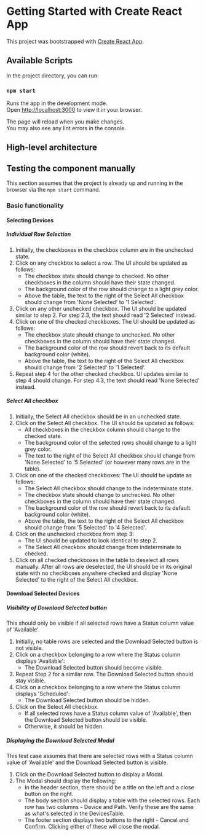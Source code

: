 # Getting Started with Create React App

This project was bootstrapped with [Create React App](https://github.com/facebook/create-react-app).

## Available Scripts

In the project directory, you can run:

### `npm start`

Runs the app in the development mode.\
Open [http://localhost:3000](http://localhost:3000) to view it in your browser.

The page will reload when you make changes.\
You may also see any lint errors in the console.

## High-level architecture
<Diagram goes here>

## Testing the component manually

This section assumes that the project is already up and running in the browser via the `npm start` command.
  
### Basic functionality
#### Selecting Devices
##### Individual Row Selection
1. Initially, the checkboxes in the checkbox column are in the unchecked state.
2. Click on any checkbox to select a row.  The UI should be updated as follows:
   - The checkbox state should change to checked.  No other checkboxes in the column should have their state changed.
   - The background color of the row should change to a light grey color.
   - Above the table, the text to the right of the Select All checkbox should change from 'None Selected' to '1 Selected'.
3. Click on any other unchecked checkbox.  The UI should be updated similar to step 2.  For step 2.3, the text should read '2 Selected' instead.
4. Click on one of the checked checkboxes.  The UI should be updated as follows:
   - The checkbox state should change to unchecked.  No other checkboxes in the column should have their state changed.
   - The background color of the row should revert back to its default background color (white).
   - Above the table, the text to the right of the Select All checkbox should change from '2 Selected' to '1 Selected'.
5. Repeat step 4 for the other checked checkbox.  UI updates similar to step 4 should change.  For step 4.3, the text should read 'None Selected' instead.
  
##### Select All checkbox
1. Initially, the Select All checkbox should be in an unchecked state.
2. Click on the Select All checkbox.  The UI should be updated as follows:
   - All checkboxes in the checkbox column should change to the checked state.
   - The background color of the selected rows should change to a light grey color.
   - The text to the right of the Select All checkbox should change from 'None Selected' to '5 Selected' (or however many rows are in the table).
3. Click on one of the checked checkboxes:  The UI should be update as follows:
   - The Select All checkbox should change to the indeterminate state.
   - The checkbox state should change to unchecked.  No other checkboxes in the column should have their state changed.
   - The background color of the row should revert back to its default background color (white).
   - Above the table, the text to the right of the Select All checkbox should change from '5 Selected' to '4 Selected'.
4. Click on the unchecked checkbox from step 3:
   - The UI should be updated to look identical to step 2.
   - The Select All checkbox should change from indeterminate to checked.
5. Click on all checked checkboxes in the table to deselect all rows manually.  After all rows are deselected, the UI should be in its original state with
   no checkboxes anywhere checked and display 'None Selected' to the right of the Select All checkbox.

#### Download Selected Devices
##### Visibility of Download Selected button
This should only be visible if all selected rows have a Status column value of 'Available'.
1. Initially, no table rows are selected and the Download Selected button is not visible.
2. Click on a checkbox belonging to a row where the Status column displays 'Available':
   - The Download Selected button should become visible.
3. Repeat Step 2 for a similar row.  The Download Selected button should stay visible.
4. Click on a checkbox belonging to a row where the Status column displays 'Scheduled':
   - The Download Selected button should be hidden.
5. Click on the Select All checkbox.
   - If all selected rows have a Status column value of 'Available', then the Download Selected button should be visible.
   - Otherwise, it should be hidden.
  
##### Displaying the Download Selected Modal
This test case assumes that there are selected rows with a Status column value of 'Available' and the Download Selected button is visible.
1. Click on the Download Selected button to display a Modal.
2. The Modal should display the following:
   - In the header section, there should be a title on the left and a close button on the right.
   - The body section should display a table with the selected rows.  Each row has two columns - Device and Path.  Verify these are the same
     as what's selected in the DevicesTable.
   - The footer section displays two buttons to the right - Cancel and Confirm.  Clicking either of these will close the modal.
